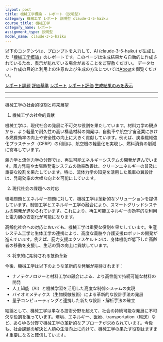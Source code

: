 ```yaml
---
layout: post
title: 機械工学概論 - レポート (説明型)
category: 機械工学 レポート 説明型 claude-3-5-haiku
course_title: 機械工学
category_name: レポート
assignment_type: 説明型
model_name: claude-3-5-haiku
---
```


以下のコンテンツは、[プロンプト](http://127.0.0.1:8000/generated/機械工学/claude-3-5-haiku/prompt_レポート-説明型.md)を入力して、AI (claude-3-5-haiku) が生成した「[機械工学概論](/contents/機械工学/)」のレポートです。このページは生成結果から自動的に作成されているため、表示が乱れている場合があることをご容赦ください。
データセット作成の目的と利用上の注意および生成の方法については[About](/About)を御覧ください。

[レポート課題](../レポート課題-説明型)
[評価基準](../評価基準-説明型)
[レポート](../レポート-説明型)
[レポート評価](../レポート評価-説明型)
[生成結果のみを表示](http://127.0.0.1:8000/generated/機械工学/claude-3-5-haiku/レポート-説明型.md)
  

***
***
  
機械工学の社会的役割と将来展望

1. 機械工学の社会的貢献

機械工学は、現代社会の発展に不可欠な役割を果たしています。材料力学の観点から、より軽量で耐久性の高い構造材料の開発は、自動車や航空宇宙産業における燃費効率の向上や安全性の向上に大きく貢献しています。例えば、炭素繊維強化プラスチック（CFRP）の利用は、航空機の軽量化を実現し、燃料消費の削減に寄与しています。

熱力学と流体力学の分野では、再生可能エネルギーシステムの開発が進んでいます。風力発電や太陽熱発電システムの効率改善は、クリーンエネルギーの普及に重要な役割を果たしています。特に、流体力学の知見を活用した風車の翼設計は、発電効率の大幅な向上を可能にしています。

2. 現代社会の課題への対応

環境問題とエネルギー問題に対して、機械工学は革新的なソリューションを提供しています。制御工学とエネルギー工学の融合により、スマートグリッドシステムの開発が進められています。これにより、再生可能エネルギーの効率的な利用と電力網の安定化が可能になります。

高齢化社会への対応においても、機械工学は重要な役割を果たしています。生産システム工学と生体工学の連携により、高度な義肢や介護支援ロボットの開発が進んでいます。例えば、筋力支援エクソスケルトンは、身体機能が低下した高齢者の移動を支援し、生活の質の向上に貢献しています。

3. 将来的に期待される技術革新

今後、機械工学は以下のような革新的な発展が期待されます：

- ナノテクノロジーと材料工学の融合による、より高性能で持続可能な材料の開発
- 人工知能（AI）と機械学習を活用した高度な制御システムの実現
- バイオミメティクス（生物模倣技術）による革新的な設計手法の発展
- 量子コンピューティングと連携した新たな設計・解析手法の確立

結論として、機械工学は単なる技術分野を超えて、社会の持続可能な発展に不可欠な役割を担っています。環境、エネルギー、医療、transportation（輸送）など、あらゆる分野で機械工学の革新的なアプローチが求められています。今後も、社会課題の解決と人類の生活向上に向けて、機械工学の果たす役割はますます重要になると確信しています。
